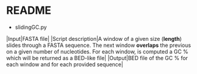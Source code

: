 # README

+ slidingGC.py

|Input|FASTA file|
|Script description|A window of a given size (**length**) slides through a FASTA sequence. The next window **overlaps** the previous on a given number of nucleotides. For each window, is computed a GC % which will be returned as a BED-like file|
|Output|BED file of the GC % for each window and for each provided sequence|


